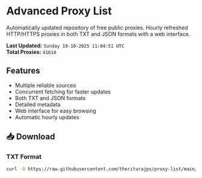 # Advanced Proxy List

Automatically updated repository of free public proxies. Hourly refreshed HTTP/HTTPS proxies in both TXT and JSON formats with a web interface.

**Last Updated:** `Sunday 19-10-2025 11:04:51 UTC`  
**Total Proxies:** `41614`

## Features
- Multiple reliable sources
- Concurrent fetching for faster updates
- Both TXT and JSON formats
- Detailed metadata
- Web interface for easy browsing
- Automatic hourly updates

## 📥 Download

### TXT Format
```bash
curl -O https://raw.githubusercontent.com/theriturajps/proxy-list/main/proxies.txt
